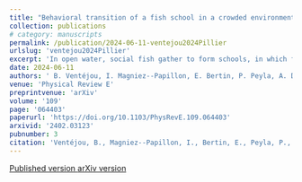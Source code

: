 ```yaml
---
title: "Behavioral transition of a fish school in a crowded environment"
collection: publications
# category: manuscripts
permalink: /publication/2024-06-11-ventejou2024Pillier
urlslug: 'ventejou2024Pillier'
excerpt: 'In open water, social fish gather to form schools, in which fish generally align with each other. In this work, we study how this social behavior evolves when perturbed by artificial obstacles. We measure the behavior of a group of zebrafish in the presence of a periodic array of pillars. When the pillar density is low, the fish regroup with a typical interdistance and a well-polarized state with parallel orientations, similarly to their behavior in open-water conditions. Above a critical density of pillars, their social interactions, which are mostly based on vision, are screened and the fish spread randomly through the aquarium, orienting themselves along the free axes of the pillar lattice. The abrupt transition from natural to artificial orientation happens when the pillar interdistance is comparable to the social distance of the fish, i.e., their most probable interdistance. We develop a stochastic model of the relative orientation between fish pairs, taking into account alignment, antialignment, and tumbling, from a distribution biased by the environment. This model provides a good description of the experimental probability distribution of the relative orientation between the fish and captures the behavioral transition. Using the model to fit the experimental data provides qualitative information on the evolution of cognitive parameters, such as the alignment or the tumbling rates, as the pillar density increases. At high pillar density, we find that the artificial environment imposes its geometrical constraints to the fish school, drastically increasing the tumbling rate.'
date: 2024-06-11
authors: ' B. Ventéjou, I. Magniez--Papillon, E. Bertin, P. Peyla, A. Dupont'
venue: 'Physical Review E'
preprintvenue: 'arXiv'
volume: '109'
page: '064403'
paperurl: 'https://doi.org/10.1103/PhysRevE.109.064403'
arxivid: '2402.03123'
pubnumber: 3
citation: 'Ventéjou, B., Magniez--Papillon, I., Bertin, E., Peyla, P., & Dupont, A. (2024).  &quot;Behavioral transition of a fish school in a crowded environment &quot;. <i>Physical Review E, 109</i>(6), 064403. '
---
```


[Published version <i class="fa fa-external-link-alt fa-xs" aria-hidden="true"></i>](https://doi.org/10.1103/PhysRevLett.127.238001)
[arXiv version <i class="fa fa-external-link-alt fa-xs" aria-hidden="true"></i>](https://arxiv.org/abs/2402.03123)

